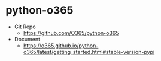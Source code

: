 # python-o365

- Git Repo
  - https://github.com/O365/python-o365
- Document
  - https://o365.github.io/python-o365/latest/getting_started.html#stable-version-pypi